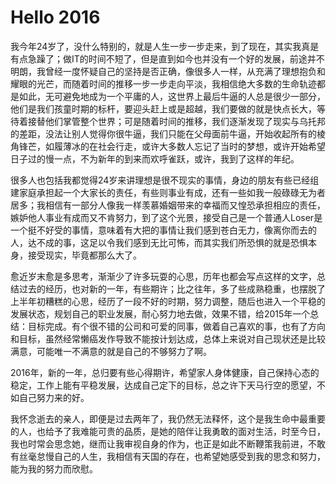 # Hello 2016

我今年24岁了，没什么特别的，就是人生一步一步走来，到了现在，其实我真是有点急躁了；做IT的时间不短了，但是直到如今也并没有一个好的发展，前途并不明朗，我曾经一度怀疑自己的坚持是否正确，像很多人一样，从充满了理想抱负和耀眼的光芒，而随着时间的推移一步一步走向平淡，我相信绝大多数的生命轨迹都是如此，无可避免地成为一个平庸的人，这世界上最后牛逼的人总是很少一部分，他们是我们孩童时期的标杆，要迎头赶上或是超越，我们要做的就是快点长大，等待着接替他们掌管整个世界；可是随着时间的推移，我们逐渐发现了现实与乌托邦的差距，没法让别人觉得你很牛逼，我们只能在父母面前牛逼，开始收起所有的棱角锋芒，如履薄冰的在社会行走，或许大多数人忘记了当时的梦想，或许开始希望日子过的慢一点，不为新年的到来而欢呼雀跃，或许，我到了这样的年纪。

很多人也包括我都觉得24岁来讲理想是很不现实的事情，身边的朋友有些已经组建家庭承担起一个大家长的责任，有些则事业有成，还有一些如我一般碌碌无为者居多；我相信有一部分人像我一样羡慕婚姻带来的幸福而又惶恐承担相应的责任，嫉妒他人事业有成而又不肯努力，到了这个光景，接受自己是一个普通人Loser是一个挺不好受的事情，意味着有大把的事情让我们感到苍白无力，像离你而去的人，达不成的事，这足以令我们感到无比可怖，而其实我们所恐惧的就是恐惧本身，接受现实，毕竟都那么大了。

愈近岁末愈是多思考，渐渐少了许多玩耍的心思，历年也都会写点这样的文字，总结过去的经历，也对新的一年，有些期许；比之往年，多了些成熟稳重，也摆脱了上半年初糟糕的心思，经历了一段不好的时期，努力调整，随后也进入一个平稳的发展状态，规划自己的职业发展，耐心努力地去做，效果不错，给2015年一个总结：目标完成。有个很不错的公司和可爱的同事，做着自己喜欢的事，也有了方向和目标，虽然经常懒癌发作导致不能按计划达成，总体上来说对自己现状还是比较满意，可能唯一不满意的就是自己的不够努力了啊。

2016年，新的一年，总归要有些心得期许，希望家人身体健康，自己保持心态的稳定，工作上能有平稳发展，达成自己定下的目标，总之许下天马行空的愿望，不如自己努力来的好。

我怀念逝去的亲人，即便是过去两年了，我仍然无法释怀，这个是我生命中最重要的人，也给予了我难能可贵的品质，是她的陪伴让我勇敢的面对生活，时至今日，我也时常会思念她，继而让我审视自身的作为，也正是如此不断鞭策我前进，不敢有丝毫怠慢自己的人生，我相信有天国的存在，也希望她感受到我的思念和努力，能为我的努力而欣慰。